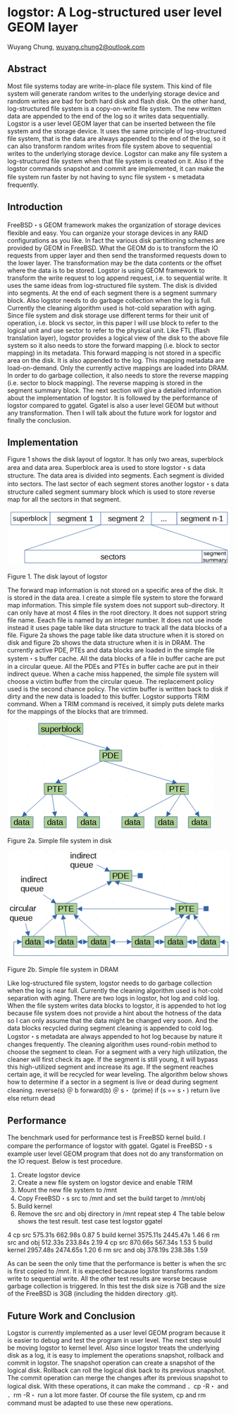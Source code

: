 # logstor: A Log-structured user level GEOM layer
Wuyang Chung, wuyang.chung2@outlook.com
## Abstract
Most file systems today are write-in-place file system. This kind of file system will generate random writes to the underlying storage device and random writes are bad for both hard disk and flash disk. On the other hand, log-structured file system is a copy-on-write file system. The new written data are appended to the end of the log so it writes data sequentially. Logstor is a user level GEOM layer that can be inserted between the file system and the storage device. It uses the same principle of log-structured file system, that is the data are always appended to the end of the log, so it can also transform random writes from file system above to sequential writes to the underlying storage device. Logstor can make any file system a log-structured file system when that file system is created on it. Also if the logstor commands snapshot and commit are implemented, it can make the file system run faster by not having to sync file system・s metadata frequently.
## Introduction
FreeBSD・s GEOM framework makes the organization of storage devices flexible and easy. You can organize your storage devices in any RAID configurations as you like. In fact the various disk partitioning schemes are provided by GEOM in FreeBSD. What the GEOM do is to transform the IO requests from upper layer and then send the transformed requests down to the lower layer. The transformation may be the data contents or the offset where the data is to be stored. Logstor is using GEOM framework to transform the write request to log append request, i.e. to sequential write. It uses the same ideas from log-structured file system. The disk is divided into segments. At the end of each segment there is a segment summary block. Also logstor needs to do garbage collection when the log is full. Currently the cleaning algorithm used is hot-cold separation with aging.
Since file system and disk storage use different terms for their unit of operation, i.e. block vs sector, in this paper I will use block to refer to the logical unit and use sector to refer to the physical unit. Like FTL (flash translation layer), logstor provides a logical view of the disk to the above file system so it also needs to store the forward mapping (i.e. block to sector mapping) in its metadata. This forward mapping is not stored in a specific area on the disk. It is also appended to the log. This mapping metadata are load-on-demand. Only the currently active mappings are loaded into DRAM. In order to do garbage collection, it also needs to store the reverse mapping (i.e. sector to block mapping). The reverse mapping is stored in the segment summary block.
The next section will give a detailed information about the implementation of logstor. It is followed by the performance of logstor compared to ggatel. Ggatel is also a user level GEOM but without any transformation. Then I will talk about the future work for logstor and finally the conclusion.
## Implementation
Figure 1 shows the disk layout of logstor. It has only two areas, superblock area and data area. Superblock area is used to store logstor・s data structure. The data area is divided into segments. Each segment is divided into sectors. The last sector of each segment stores another logstor・s data structure called segment summary block which is used to store reverse map for all the sectors in that segment.

![image](/Figure_1.png)

Figure 1. The disk layout of logstor

The forward map information is not stored on a specific area of the disk. It is stored in the data area. I create a simple file system to store the forward map information. This simple file system does not support sub-directory. It can only have at most 4 files in the root directory. It does not support string file name. Eeach file is named by an integer number. It does not use inode instead it uses page table like data structure to track all the data blocks of a file. Figure 2a shows the page table like data structure when it is stored on disk and figure 2b shows the data structure when it is in DRAM. The currently active PDE, PTEs and data blocks are loaded in the simple file system・s buffer cache. All the data blocks of a file in buffer cache are put in a circular queue. All the PDEs and PTEs in buffer cache are put in their indirect queue. When a cache miss happened, the simple file system will choose a victim buffer from the circular queue. The replacement policy used is the second chance policy. The victim buffer is written back to disk if dirty and the new data is loaded to this buffer. Logstor supports TRIM command. When a TRIM command is received, it simply puts delete marks for the mappings of the blocks that are trimmed.

![image](/Figure_2a.png)

Figure 2a. Simple file system in disk

![image](/Figure_2b.png)

Figure 2b. Simple file system in DRAM

Like log-structured file system, logstor needs to do garbage collection when the log is near full. Currently the cleaning algorithm used is hot-cold separation with aging. There are two logs in logstor, hot log and cold log. When the file system writes data blocks to logstor, it is appended to hot log because file system does not provide a hint about the hotness of the data so I can only assume that the data might be changed very soon. And the data blocks recycled during segment cleaning is appended to cold log. Logstor・s metadata are always appended to hot log because by nature it changes frequently. The cleaning algorithm uses round-robin method to choose the segment to clean. For a segment with a very high utilization, the cleaner will first check its age. If the segment is still young, it will bypass this high-utilized segment and increase its age. If the segment reaches certain age, it will be recycled for wear leveling. The algorithm below shows how to determine if a sector in a segment is live or dead during segment cleaning.
reverse(s) ＠ b
forward(b) ＠ s・ (prime)
if (s == s・)
	return live
else
	return dead
## Performance
The benchmark used for performance test is FreeBSD kernel build. I compare the performance of logstor with ggatel. Ggatel is FreeBSD・s example user level GEOM program that does not do any transformation on the IO request. Below is test procedure.
1. Create logstor device
2. Create a new file system on logstor device and enable TRIM
3. Mount the new file system to /mnt
4. Copy FreeBSD・s src to /mnt and set the build target to /mnt/obj
5. Build kernel
6. Remove the src and obj directory in /mnt
repeat step 4
The table below shows the test result.
test case
test
logstor
ggatel

4
cp src
575.31s
662.98s
0.87
5
build kernel
3575.11s
2445.47s
1.46
6
rm src and obj
512.33s
233.84s
2.19
4
cp src
870.66s
567.34s
1.53
5
build kernel
2957.48s
2474.65s
1.20
6
rm src and obj
378.19s
238.38s
1.59

As can be seen the only time that the performance is better is when the src is first copied to /mnt. It is expected because logstor transforms random write to sequential write. All the other test results are worse because garbage collection is triggered. In this test the disk size is 7GB and the size of the FreeBSD is 3GB (including the hidden directory .git).
## Future Work and Conclusion
Logstor is currently implemented as a user level GEOM program because it is easier to debug and test the program in user level. The next step would be moving logstor to kernel level. Also since logstor treats the underlying disk as a log, it is easy to implement the operations snapshot, rollback and commit in logstor. The snapshot operation can create a snapshot of the logical disk. Rollback can roll the logical disk back to its previous snapshot. The commit operation can merge the changes after its previous snapshot to logical disk. With these operations, it can make the command ．cp -R・ and ．rm -R・ run a lot more faster. Of course the file system, cp and rm command must be adapted to use these new operations.
